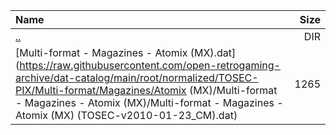 |Name|Size|
|:---|---:|
|[..](../index.html)|DIR|
|[Multi-format - Magazines - Atomix (MX).dat](https://raw.githubusercontent.com/open-retrogaming-archive/dat-catalog/main/root/normalized/TOSEC-PIX/Multi-format/Magazines/Atomix (MX)/Multi-format - Magazines - Atomix (MX)/Multi-format - Magazines - Atomix (MX) (TOSEC-v2010-01-23_CM).dat)|1265|
